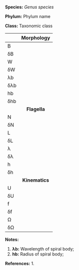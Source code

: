 **Species:** *Genus species*

**Phylum:** Phylum name

**Class:** Taxonomic class


|     | **Morphology** |
|:--- | :------------: |
| B   |  |
| δB  |  |
| W   |  |
| δW  |  |
| λb  |  |
| δλb |  |
| hb  |  |
| δhb |  |
|     | **Flagella** |
| N   |  |
| δN  |  |
| L   |  |
| δL  |  |
| λ   |  |
| δλ  |  |
| h   |  |
| δh  |  |
|     | **Kinematics** |
| U   |  |
| δU  |  |
| f   |  |
| δf  |  |
| Ω   |  |
| δΩ  |  |


**Notes:**
1. **λb:** Wavelength of spiral body;
1. **hb:** Radius of spiral body;

**References:**
1.
